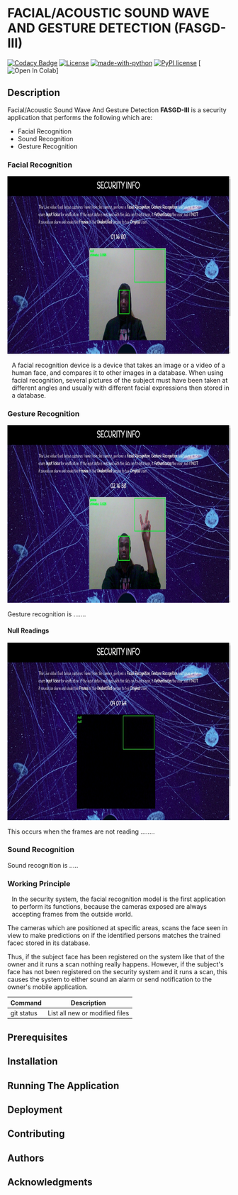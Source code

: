 # FACIAL/ACOUSTIC SOUND WAVE AND GESTURE DETECTION (FASGD-III) 



[![Codacy Badge](https://api.codacy.com/project/badge/Grade/5f8c971114f24441a06ebae6ef8b17ff)](https://app.codacy.com/gh/BuildForSDGCohort2/Team-358-technical?utm_source=github.com&utm_medium=referral&utm_content=BuildForSDGCohort2/Team-358-technical&utm_campaign=Badge_Grade_Settings)  [![License](https://img.shields.io/badge/License-Apache%202.0-blue.svg)](https://opensource.org/licenses/Apache-2.0) [![made-with-python](https://img.shields.io/badge/Made%20with-Python-1f425f.svg)](https://www.python.org/) [![PyPI license](https://img.shields.io/pypi/l/ansicolortags.svg)](https://pypi.python.org/pypi/ansicolortags/) [![Open In Colab](https://colab.research.google.com/assets/colab-badge.svg)]




## Description 

<p>  Facial/Acoustic Sound Wave And Gesture Detection <b>FASGD-III</b> is a security application that performs the following which are: 

<ul>

<li> Facial Recognition </li>
<li> Sound Recognition </li>
<li> Gesture Recognition </li>


</ul>

</p>

<h3> Facial Recognition </h3>

<div>
    <img src="static/images/pred1.jpg" width="800px" height="400px">
</div>

<p style="margin-left: 10px;"> A facial recognition device is a device that takes an image or a video of a human face, and compares it to other images in a database. When using 
facial recognition, several pictures of the subject must have been taken at different angles and usually with different facial expressions then stored in a database. </p>


<h3> Gesture Recognition </h3> 

<div>
    <img src="static/images/pred2.jpg" width="800px" height="400px">
</div>

<p> Gesture recognition is .......  </p> 

<h4> Null Readings </h4>
<div>
    <img src="static/images/null.jpg" width="800px" height="400px">
</div>

<p> This occurs when the frames are not reading ........    </p>



<h3> Sound Recognition </h3>

<p>  Sound recognition is ..... </p>



<h3> Working Principle </h3> 

<p style="margin-left: 10px;"> In the security system, the facial recognition model is the first application to perform its functions, because the cameras exposed are always accepting frames from the outside world. 

The cameras which are positioned at specific areas, scans the face seen in view to make predictions on if the identified persons matches the trained facec stored in its database.

Thus, if the subject face has been registered on the system like that of the owner and it runs a scan nothing really happens. However, if the subject's face has not been registered on the security system and it runs a scan, this causes the system to either sound an alarm or send notification to the owner's mobile application. 

 </p>


| Command | Description  | 
|------------- | ------------- | 
| git status | List all new or modified files |


## Prerequisites 



## Installation 


## Running The Application 


## Deployment 


## Contributing 


## Authors 



## Acknowledgments 


